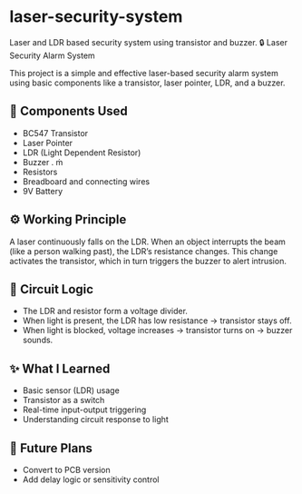 # laser-security-system
Laser and LDR based security system using transistor and buzzer.
🔒 Laser Security Alarm System

This project is a simple and effective laser-based security alarm system using basic components like a transistor, laser pointer, LDR, and a buzzer.

## 🧰 Components Used
- BC547 Transistor
- Laser Pointer
- LDR (Light Dependent Resistor)
- Buzzer . ṁ
- Resistors
- Breadboard and connecting wires
- 9V Battery
  
## ⚙️ Working Principle

A laser continuously falls on the LDR. When an object interrupts the beam (like a person walking past), the LDR’s resistance changes. This change activates the transistor, which in turn triggers the buzzer to alert intrusion.

## 🔧 Circuit Logic
- The LDR and resistor form a voltage divider.
- When light is present, the LDR has low resistance → transistor stays off.
- When light is blocked, voltage increases → transistor turns on → buzzer sounds.

## ✨ What I Learned
- Basic sensor (LDR) usage
- Transistor as a switch
- Real-time input-output triggering
- Understanding circuit response to light

## 📎 Future Plans
- Convert to PCB version
- Add delay logic or sensitivity control
